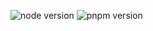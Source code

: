 ![node version](https://img.shields.io/badge/node-18.14.0-brightgreen)
![pnpm version](https://img.shields.io/badge/pnpm-8.6.12-brightgreen)
